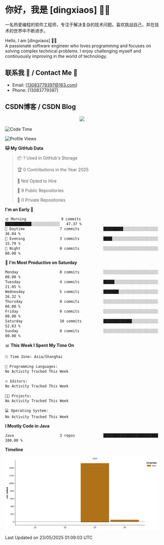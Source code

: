 # 你好，我是 [dingxiaos] 👨‍💻
一名热爱编程的软件工程师，专注于解决复杂的技术问题。喜欢挑战自己，并在技术的世界中不断进步。

Hello, I am [dingxiaos] 👨‍💻  
A passionate software engineer who loves programming and focuses on solving complex technical problems. I enjoy challenging myself and continuously improving in the world of technology.
## 联系我 📧 / Contact Me 📧

- Email: [13083779397@163.com]
- Phone: [13083779397]

## CSDN博客 / CSDN Blog
<!-- CSDN- 数据-->
<div align="center"> <img src="https://stats.justsong.cn/api/csdn/?id=qq_61905492&theme=radical#&lang=zh-CN" width="800" height="auto">
</div>

<!--START_SECTION:waka-->
![Code Time](http://img.shields.io/badge/Code%20Time-0%20secs-blue)

![Profile Views](http://img.shields.io/badge/Profile%20Views-0-blue)

**🐱 My GitHub Data** 

> 📦 ? Used in GitHub's Storage 
 > 
> 🏆 0 Contributions in the Year 2025
 > 
> 🚫 Not Opted to Hire
 > 
> 📜 9 Public Repositories 
 > 
> 🔑 0 Private Repositories 
 > 
**I'm an Early 🐤** 

```text
🌞 Morning                9 commits           ████████████░░░░░░░░░░░░░   47.37 % 
🌆 Daytime                7 commits           █████████░░░░░░░░░░░░░░░░   36.84 % 
🌃 Evening                3 commits           ████░░░░░░░░░░░░░░░░░░░░░   15.79 % 
🌙 Night                  0 commits           ░░░░░░░░░░░░░░░░░░░░░░░░░   00.00 % 
```
📅 **I'm Most Productive on Saturday** 

```text
Monday                   0 commits           ░░░░░░░░░░░░░░░░░░░░░░░░░   00.00 % 
Tuesday                  4 commits           █████░░░░░░░░░░░░░░░░░░░░   21.05 % 
Wednesday                5 commits           ███████░░░░░░░░░░░░░░░░░░   26.32 % 
Thursday                 0 commits           ░░░░░░░░░░░░░░░░░░░░░░░░░   00.00 % 
Friday                   0 commits           ░░░░░░░░░░░░░░░░░░░░░░░░░   00.00 % 
Saturday                 10 commits          █████████████░░░░░░░░░░░░   52.63 % 
Sunday                   0 commits           ░░░░░░░░░░░░░░░░░░░░░░░░░   00.00 % 
```


📊 **This Week I Spent My Time On** 

```text
🕑︎ Time Zone: Asia/Shanghai

💬 Programming Languages: 
No Activity Tracked This Week

🔥 Editors: 
No Activity Tracked This Week

🐱‍💻 Projects: 
No Activity Tracked This Week

💻 Operating System: 
No Activity Tracked This Week
```

**I Mostly Code in Java** 

```text
Java                     3 repos             █████████████████████████   100.00 % 
```



**Timeline**

![Lines of Code chart](https://raw.githubusercontent.com/dingxiaos/dingxiaos/main/assets/bar_graph.png)


 Last Updated on 23/05/2025 01:09:03 UTC
<!--END_SECTION:waka-->
